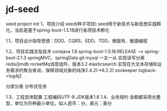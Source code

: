 # jd-seed
seed project init
1、项目介绍
    seed(种子项目) seed用于新技术与新思想实践孵化，当前是基于spring-boot-1.5.18进行各项技术孵化
    
1.1、项目设计指导思想：DDD、CQRS、EDD、TDD、微服务、敏捷编程

1.2、项目实践涉及技术
corejava 1.8
spring-boot-1.5.18.RELEASE --> spring-boot-2.1.3
springMVC、springData
git
mysql 一主一从 实现读写分离
redis/jimdb
rocketMq消息组件，版本3.2
elasticsearch 实现在大文本存储和业务需求的聚合查询，保障领域对象的纯净2.4.2(->6.2.2)
zookeeper
logback->log4j2

分库分表
分布式任务

1.3、工程具体配置
工程编码UTF-8
JDK版本1.8
1.4、业务规约
金额都采用长整型，单位为币种最小单位，如人民币：分，美元：美分
